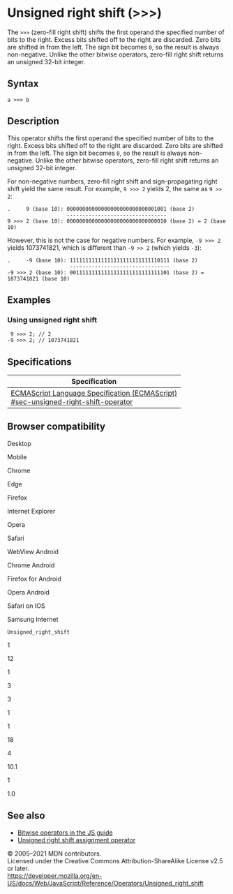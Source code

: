 # Unsigned right shift (&gt;&gt;&gt;)

The `>>>` (zero-fill right shift) shifts the first operand the specified number of bits to the right. Excess bits shifted off to the right are discarded. Zero bits are shifted in from the left. The sign bit becomes `0`, so the result is always non-negative. Unlike the other bitwise operators, zero-fill right shift returns an unsigned 32-bit integer.

## Syntax

    a >>> b

## Description

This operator shifts the first operand the specified number of bits to the right. Excess bits shifted off to the right are discarded. Zero bits are shifted in from the left. The sign bit becomes `0`, so the result is always non-negative. Unlike the other bitwise operators, zero-fill right shift returns an unsigned 32-bit integer.

For non-negative numbers, zero-fill right shift and sign-propagating right shift yield the same result. For example, `9 >>> 2` yields 2, the same as `9 >> 2`:

    .     9 (base 10): 00000000000000000000000000001001 (base 2)
                       --------------------------------
    9 >>> 2 (base 10): 00000000000000000000000000000010 (base 2) = 2 (base 10)

However, this is not the case for negative numbers. For example, `-9 >>> 2` yields 1073741821, which is different than `-9 >> 2` (which yields `-3`):

    .     -9 (base 10): 11111111111111111111111111110111 (base 2)
                        --------------------------------
    -9 >>> 2 (base 10): 00111111111111111111111111111101 (base 2) = 1073741821 (base 10)

## Examples

### Using unsigned right shift

     9 >>> 2; // 2
    -9 >>> 2; // 1073741821

## Specifications

<table><thead><tr class="header"><th>Specification</th></tr></thead><tbody><tr class="odd"><td><a href="https://tc39.es/ecma262/#sec-unsigned-right-shift-operator">ECMAScript Language Specification (ECMAScript)<br />
<span class="small">#sec-unsigned-right-shift-operator</span></a></td></tr></tbody></table>

## Browser compatibility

Desktop

Mobile

Chrome

Edge

Firefox

Internet Explorer

Opera

Safari

WebView Android

Chrome Android

Firefox for Android

Opera Android

Safari on IOS

Samsung Internet

`Unsigned_right_shift`

1

12

1

3

3

1

1

18

4

10.1

1

1.0

## See also

-   [Bitwise operators in the JS guide](https://developer.mozilla.org/en-US/docs/Web/JavaScript/Guide/Expressions_and_Operators#bitwise)
-   [Unsigned right shift assignment operator](unsigned_right_shift_assignment)

© 2005–2021 MDN contributors.  
Licensed under the Creative Commons Attribution-ShareAlike License v2.5 or later.  
<a href="https://developer.mozilla.org/en-US/docs/Web/JavaScript/Reference/Operators/Unsigned_right_shift" class="_attribution-link">https://developer.mozilla.org/en-US/docs/Web/JavaScript/Reference/Operators/Unsigned_right_shift</a>
